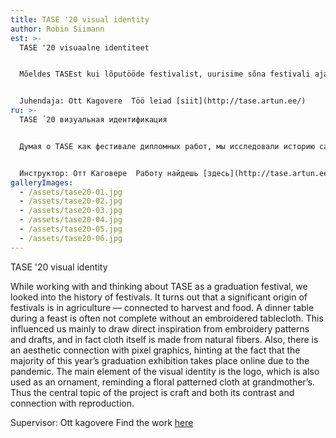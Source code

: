 ```yaml
---
title: TASE '20 visual identity
author: Robin Siimann
est: >-
  TASE '20 visuaalne identiteet


  Mõeldes TASEst kui lõputööde festivalist, uurisime sõna festivali ajalugu ning selgus et festival on ajaloos tihedalt seostatud lõikusaja, saagi ning toiduga. Pidulikult toidulaualt ei puudu tihti tikitud kate, millest saime inspiratsiooni tikkimismustrite ja -kavandite näol ning justnimelt viljast riiet tehaksegi. Tikitud katte puhul tekib ka esteetiline paralleel pikselgraafikaga, mis haakub asjaoluga, et suur osa selleaastasest näitusest toimub pandeemia tõttu internetis. Visuaalse identiteedi põhielemendiks on TASE logo, mis on kasutusel korduva ornamendina, meenutades justkui mõnda lillelist rätikut vanaema juures. Seega on projekti keskseks lähtepunktiks käsitöö ja selle vastandus ja suhe reproduktsiooniga.


  Juhendaja: Ott Kagovere  Töö leiad [siit](http://tase.artun.ee/)
ru: >-
  TASE ´20 визуальная идентификация


  Думая о TASE как фестивале дипломных работ, мы исследовали историю самого слова “фестиваль” и оказалось, что слово часто ассоциируется со временем сбора урожая и с пиром. Праздничный стол также часто покрыт скатертью с вышивкой, которая вдохновила нас своими рисунками и узорами, и именно ткань делается из урожая. Вышитая скатерть также напоминает пиксельную графику, что связано с тем, что значительная часть выставок этого года проходит онлайн из-за пандемии. Основным элементом визуальной идентичности является логотип TASE, используемый в качестве повторяющегося узора, напоминающий один из бабушкиных платков. Таким образом, центральным исходным пунктом проекта является рукоделие и его противоположность и отношение с воспроизведением.


  Инструктор: Отт Каговере  Работу найдешь [здесь](http://tase.artun.ee/)
galleryImages:
  - /assets/tase20-01.jpg
  - /assets/tase20-02.jpg
  - /assets/tase20-03.jpg
  - /assets/tase20-04.jpg
  - /assets/tase20-05.jpg
  - /assets/tase20-06.jpg
---
```

TASE '20 visual identity

While working with and thinking about TASE as a graduation festival, we looked into the history of festivals. It turns out that a significant origin of festivals is in agriculture — connected to harvest and food. A dinner table during a feast is often not complete without an embroidered tablecloth. This influenced us mainly to draw direct inspiration from embroidery patterns and drafts, and in fact cloth itself is made from natural fibers. Also, there is an aesthetic connection with pixel graphics, hinting at the fact that the majority of this year’s graduation exhibition takes place online due to the pandemic. The main element of the visual identity is the logo, which is also used as an ornament, reminding a floral patterned cloth at grandmother’s. Thus the central topic of the project is craft and both its contrast and connection with reproduction.

Supervisor: Ott kagovere  Find the work [here](http://tase.artun.ee/)